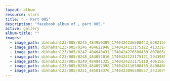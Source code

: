 ```yaml
---
layout: album
resource: stars
title: " - Part 005"
description: "facebook album of , part 005."
active: gallery
album-title: ""
images:
  - image_path: dikhahan123/005/0245_484959309_1740424236508443_6282158697697049380_n.jpg
  - image_path: dikhahan123/005/0246_484622948_1740424113175122_4133314549661873513_n.jpg
  - image_path: dikhahan123/005/0247_484640431_1740424276508439_807085842504852660_n.jpg
  - image_path: dikhahan123/005/0248_484052016_1740424123175121_2943985549606297659_n.jpg
  - image_path: dikhahan123/005/0249_484941325_1740424233175110_4061561562909955939_n.jpg
  - image_path: dikhahan123/005/0250_484052398_1740424116508455_8498468805093172408_n.jpg
  - image_path: dikhahan123/005/0251_485018376_1740423096508557_343107984367628253_n.jpg
---
```

